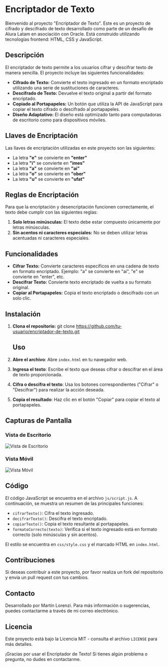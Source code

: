 # Encriptador de Texto

Bienvenido al proyecto "Encriptador de Texto". Este es un proyecto de cifrado y descifrado de texto desarrollado como parte de un desafío de Alura Latam en asociación con Oracle. Está construido utilizando tecnologías frontend: HTML, CSS y JavaScript.

## Descripción

El encriptador de texto permite a los usuarios cifrar y descifrar texto de manera sencilla. El proyecto incluye las siguientes funcionalidades:

- **Cifrado de Texto:** Convierte el texto ingresado en un formato encriptado utilizando una serie de sustituciones de caracteres.
- **Descifrado de Texto:** Devuelve el texto original a partir del formato encriptado.
- **Copiado al Portapapeles:** Un botón que utiliza la API de JavaScript para copiar el texto cifrado o descifrado al portapapeles.
- **Diseño Adaptativo:** El diseño está optimizado tanto para computadoras de escritorio como para dispositivos móviles.

## Llaves de Encriptación

Las llaves de encriptación utilizadas en este proyecto son las siguientes:

- La letra **"e"** se convierte en **"enter"**
- La letra **"i"** se convierte en **"imes"**
- La letra **"a"** se convierte en **"ai"**
- La letra **"o"** se convierte en **"ober"**
- La letra **"u"** se convierte en **"ufat"**

## Reglas de Encriptación

Para que la encriptación y desencriptación funcionen correctamente, el texto debe cumplir con las siguientes reglas:

1. **Solo letras minúsculas:** El texto debe estar compuesto únicamente por letras minúsculas.
2. **Sin acentos ni caracteres especiales:** No se deben utilizar letras acentuadas ni caracteres especiales.

## Funcionalidades

- **Cifrar Texto:** Convierte caracteres específicos en una cadena de texto en formato encriptado. Ejemplo: "a" se convierte en "ai", "e" se convierte en "enter", etc.
- **Descifrar Texto:** Convierte texto encriptado de vuelta a su formato original.
- **Copiar al Portapapeles:** Copia el texto encriptado o descifrado con un solo clic.

## Instalación

1. **Clona el repositorio:**
   git clone https://github.com/tu-usuario/encriptador-de-texto.git

   ## Uso

1. **Abre el archivo**: Abre `index.html` en tu navegador web.

2. **Ingresa el texto**: Escribe el texto que deseas cifrar o descifrar en el área de texto proporcionada.

3. **Cifra o descifra el texto**: Usa los botones correspondientes ("Cifrar" o "Descifrar") para realizar la acción deseada.

4. **Copia el resultado**: Haz clic en el botón "Copiar" para copiar el texto al portapapeles.

## Capturas de Pantalla

### Vista de Escritorio

![Vista de Escritorio](ruta/a/tu/captura-de-pantalla-escritorio.png)

### Vista Móvil

![Vista Móvil](ruta/a/tu/captura-de-pantalla-movil.png)

## Código

El código JavaScript se encuentra en el archivo `js/script.js`. A continuación, se muestra un resumen de las principales funciones:

- `cifrarTexto()`: Cifra el texto ingresado.
- `decifrarTexto()`: Descifra el texto encriptado.
- `copiarTexto()`: Copia el texto resultante al portapapeles.
- `formatoCorrecto(texto)`: Verifica si el texto ingresado está en formato correcto (solo minúsculas y sin acentos).

El estilo se encuentra en `css/style.css` y el marcado HTML en `index.html`.

## Contribuciones

Si deseas contribuir a este proyecto, por favor realiza un fork del repositorio y envía un pull request con tus cambios.

## Contacto

Desarrollado por Martín Lorenzi. Para más información o sugerencias, puedes contactarme a través de mi correo electrónico.

## Licencia

Este proyecto está bajo la Licencia MIT - consulta el archivo `LICENSE` para más detalles.

¡Gracias por usar el Encriptador de Texto! Si tienes algún problema o pregunta, no dudes en contactarme.


